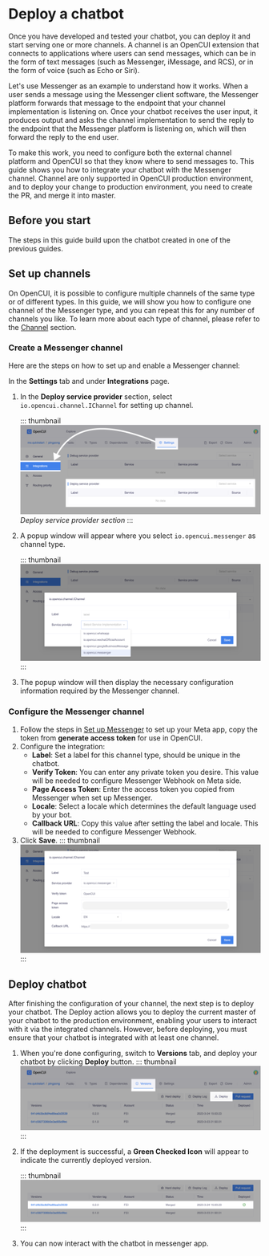 # Deploy a chatbot

Once you have developed and tested your chatbot, you can deploy it and start serving one or more channels. A channel is an OpenCUI extension that connects to applications where users can send messages, which can be in the form of text messages (such as Messenger, iMessage, and RCS), or in the form of voice (such as Echo or Siri).

Let's use Messenger as an example to understand how it works. When a user sends a message using the Messenger client software, the Messenger platform forwards that message to the endpoint that your channel implementation is listening on. Once your chatbot receives the user input, it produces output and asks the channel implementation to send the reply to the endpoint that the Messenger platform is listening on, which will then forward the reply to the end user.

To make this work, you need to configure both the external channel platform and OpenCUI so that they know where to send messages to.
This guide shows you how to integrate your chatbot with the Messenger channel. Channel are only supported in OpenCUI production environment, and to deploy your change to production environment, you need to create the PR, and merge it into master.

## Before you start
The steps in this guide build upon the chatbot created in one of the previous guides.

## Set up channels
On OpenCUI, it is possible to configure multiple channels of the same type or of different types. In this guide, we will show you how to configure one channel of the Messenger type, and you can repeat this for any number of channels you like. To learn more about each type of channel, please refer to the [Channel](../reference/channels/overview.md) section.

### Create a Messenger channel
Here are the steps on how to set up and enable a Messenger channel:

In the **Settings** tab and under **Integrations** page. 
1. In the **Deploy service provider** section, select `io.opencui.channel.IChannel` for setting up channel.

   ::: thumbnail
   ![service provider section](/images/guide/pingpong/service_provider_section.png)
   *Deploy service provider section*
   :::

2. A popup window will appear where you select `io.opencui.messenger` as channel type.

   ::: thumbnail
   ![select provider](/images/guide/pingpong/select_provider.png)
   :::

3. The popup window will then display the necessary configuration information required by the Messenger channel.


### Configure the Messenger channel
1. Follow the steps in [Set up Messenger](../reference/channels/messenger.md#set-up-messenger) to set up your Meta app, copy the token from **generate access token** for use in OpenCUI.
2. Configure the integration: 
   - **Label**: Set a label for this channel type, should be unique in the chatbot. 
   - **Verify Token**: You can enter any private token you desire. This value will be needed to configure Messenger Webhook on Meta side.
   - **Page Access Token**: Enter the access token you copied from Messenger when set up Messenger.
   - **Locale**: Select a locale which determines the default language used by your bot.
   - **Callback URL**: Copy this value after setting the label and locale. This will be needed to configure Messenger Webhook.
3. Click **Save**.
   ::: thumbnail
   ![config info](/images/guide/pingpong/config_info.png)
   :::

## Deploy chatbot
After finishing the configuration of your channel, the next step is to deploy your chatbot. The Deploy action allows you to deploy the current master of your chatbot to the production environment, enabling your users to interact with it via the integrated channels. However, before deploying, you must ensure that your chatbot is integrated with at least one channel.

1. When you're done configuring, switch to **Versions** tab, and deploy your chatbot by clicking **Deploy** button.
   ::: thumbnail
   ![deploy chatbot](/images/guide/pingpong/deploy_chatbot.png)
   :::

2. If the deployment is successful, a **Green Checked Icon** will appear to indicate the currently deployed version. 

   ::: thumbnail
   ![deploy checked icon](/images/guide/pingpong/deploy_checked_icon.png)
   :::

3. You can now interact with the chatbot in messenger app.